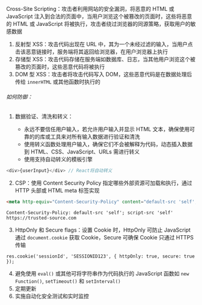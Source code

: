 Cross-Site Scripting：攻击者利用网站的安全漏洞，将恶意的 HTML 或 JavaScript 注入到合法的页面中，当用户浏览这个被篡改的页面时，这些将恶意的 HTML 或 JavaScript 将被执行，攻击者绕过浏览器的同源策略，获取用户的敏感数据

1. 反射型 XSS：攻击代码出现在 URL 中，其为一个未经过滤的输入，当用户点击该恶意链接时，服务端将其返回给浏览器，在用户浏览器上执行
2. 存储型 XSS：攻击代码存储在服务端如数据库、日志，当其他用户浏览这个被篡改的页面时，这些恶意代码将被执行
3. DOM 型 XSS：攻击者将攻击代码写入 DOM，这些恶意代码是在数据处理后传给 `innerHTML` 或其他函数时执行的

###### 如何防御：

1. 数据验证、清洗和转义：

   - 永远不要信任用户输入，若允许用户输入并显示 HTML 文本，确保使用可靠的的库或工具来对所有输入数据进行验证和清洗
   - 使用转义函数处理用户输入，确保它们不会被解释为代码，动态插入数据到 HTML、CSS、JavaScript、URLs 需进行转义
   - 使用支持自动转义的模板引擎

```JavaScript
<div>{userInput}</div> // React将自动转义
```

2. CSP：使用 Content Security Policy 指定哪些外部资源可加载和执行，通过 HTTP 头部或 HTML meta 标签实现

```HTML
<meta http-equiv="Content-Security-Policy" content="default-src 'self'; script-src 'self' https://trusted-source.com">
```

```HTTP
Content-Security-Policy: default-src 'self'; script-src 'self' https://trusted-source.com
```

3. HttpOnly 和 Secure flags：设置 Cookie 时，HttpOnly 可防止 JavaScript 通过 `document.cookie` 获取 Cookie，Secure 可确保 Cookie 只通过 HTTPS 传输

```Node
res.cookie('sessionId', 'SESSIONID123', { httpOnly: true, secure: true });
```

4. 避免使用 `eval()` 或其他可将字符串作为代码执行的 JavaScript 函数如 `new Function()`, `setTimeout()` 和 `setInterval()`
5. 定期更新
6. 实施自动化安全测试和实时监控
